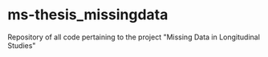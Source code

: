 # ms-thesis_missingdata
Repository of all code pertaining to the project "Missing Data in Longitudinal Studies"
